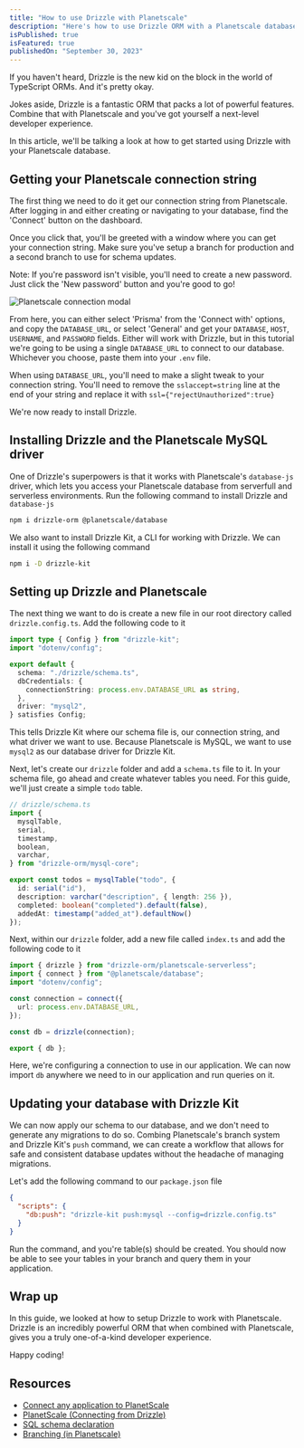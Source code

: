```yaml
---
title: "How to use Drizzle with Planetscale"
description: "Here's how to use Drizzle ORM with a Planetscale database"
isPublished: true
isFeatured: true
publishedOn: "September 30, 2023"
---
```


If you haven't heard, Drizzle is the new kid on the block in the world of TypeScript ORMs. And it's pretty okay.

Jokes aside, Drizzle is a fantastic ORM that packs a lot of powerful features. Combine that with Planetscale and you've got yourself a next-level developer experience.

In this article, we'll be talking a look at how to get started using Drizzle with your Planetscale database.

## Getting your Planetscale connection string

The first thing we need to do it get our connection string from Planetscale. After logging in and either creating or navigating to your database, find the 'Connect' button on the dashboard.

Once you click that, you'll be greeted with a window where you can get your connection string. Make sure you've setup a branch for production and a second branch to use for schema updates.

Note: If you're password isn't visible, you'll need to create a new password. Just click the 'New password' button and you're good to go!

![Planetscale connection modal](/posts/content/planetscale-connection.png)

From here, you can either select 'Prisma' from the 'Connect with' options, and copy the `DATABASE_URL`, or select 'General' and get your `DATABASE`, `HOST`, `USERNAME`, and `PASSWORD` fields. Either will work with Drizzle, but in this tutorial we're going to be using a single `DATABASE_URL` to connect to our database. Whichever you choose, paste them into your `.env` file.

When using `DATABASE_URL`, you'll need to make a slight tweak to your connection string. You'll need to remove the `sslaccept=string` line at the end of your string and replace it with `ssl={"rejectUnauthorized":true}`

We're now ready to install Drizzle.

## Installing Drizzle and the Planetscale MySQL driver

One of Drizzle's superpowers is that it works with Planetscale's `database-js` driver, which lets you access your Planetscale database from serverfull and serverless environments. Run the following command to install Drizzle and `database-js`

```bash
npm i drizzle-orm @planetscale/database
```

We also want to install Drizzle Kit, a CLI for working with Drizzle. We can install it using the following command

```bash
npm i -D drizzle-kit
```

## Setting up Drizzle and Planetscale

The next thing we want to do is create a new file in our root directory called `drizzle.config.ts`. Add the following code to it

```ts
import type { Config } from "drizzle-kit";
import "dotenv/config";

export default {
  schema: "./drizzle/schema.ts",
  dbCredentials: {
    connectionString: process.env.DATABASE_URL as string,
  },
  driver: "mysql2",
} satisfies Config;
```

This tells Drizzle Kit where our schema file is, our connection string, and what driver we want to use. Because Planetscale is MySQL, we want to use `mysql2` as our database driver for Drizzle Kit.

Next, let's create our `drizzle` folder and add a `schema.ts` file to it. In your schema file, go ahead and create whatever tables you need. For this guide, we'll just create a simple `todo` table.

```ts
// drizzle/schema.ts
import {
  mysqlTable,
  serial,
  timestamp,
  boolean,
  varchar,
} from "drizzle-orm/mysql-core";

export const todos = mysqlTable("todo", {
  id: serial("id"),
  description: varchar("description", { length: 256 }),
  completed: boolean("completed").default(false),
  addedAt: timestamp("added_at").defaultNow()
});

```

Next, within our `drizzle` folder, add a new file called `index.ts` and add the following code to it

```ts
import { drizzle } from "drizzle-orm/planetscale-serverless";
import { connect } from "@planetscale/database";
import "dotenv/config";

const connection = connect({
  url: process.env.DATABASE_URL,
});

const db = drizzle(connection);

export { db };
```

Here, we're configuring a connection to use in our application. We can now import `db` anywhere we need to in our application and run queries on it.

## Updating your database with Drizzle Kit

We can now apply our schema to our database, and we don't need to generate any migrations to do so. Combing Planetscale's branch system and Drizzle Kit's `push` command, we can create a workflow that allows for safe and consistent database updates without the headache of managing migrations.

Let's add the following command to our `package.json` file

```json
{
  "scripts": {
    "db:push": "drizzle-kit push:mysql --config=drizzle.config.ts"
  }
}
```

Run the command, and you're table(s) should be created. You should now be able to see your tables in your branch and query them in your application.

## Wrap up

In this guide, we looked at how to setup Drizzle to work with Planetscale. Drizzle is an incredibly powerful ORM that when combined with Planetscale, gives you a truly one-of-a-kind developer experience.

Happy coding!

## Resources

- [Connect any application to PlanetScale](https://planetscale.com/docs/tutorials/connect-any-application)
- [PlanetScale (Connecting from Drizzle)](https://orm.drizzle.team/docs/quick-mysql/planetscale)
- [SQL schema declaration](https://orm.drizzle.team/docs/sql-schema-declaration)
- [Branching (in Planetscale)](https://planetscale.com/docs/concepts/branching)
